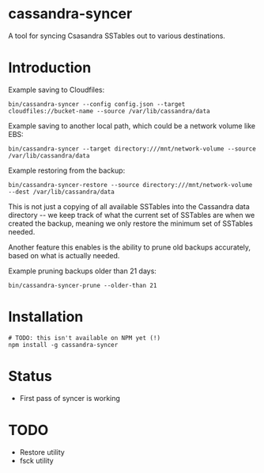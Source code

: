 # cassandra-syncer

A tool for syncing Csasandra SSTables out to various destinations.

# Introduction

Example saving to Cloudfiles:

    bin/cassandra-syncer --config config.json --target cloudfiles://bucket-name --source /var/lib/cassandra/data

Example saving to another local path, which could be a network volume like EBS:

    bin/cassandra-syncer --target directory:///mnt/network-volume --source /var/lib/cassandra/data

Example restoring from the backup:

    bin/cassandra-syncer-restore --source directory:///mnt/network-volume --dest /var/lib/cassandra/data

This is not just a copying of all available SSTables into the Cassandra data directory -- we 
keep track of what the current set of SSTables are when we created the backup, meaning we only 
restore the minimum set of SSTables needed.

Another feature this enables is the ability to prune old backups accurately, based on what is
actually needed.

Example pruning backups older than 21 days:

    bin/cassandra-syncer-prune --older-than 21

# Installation

    # TODO: this isn't available on NPM yet (!)
    npm install -g cassandra-syncer

# Status

* First pass of syncer is working

# TODO

* Restore utility
* fsck utility

